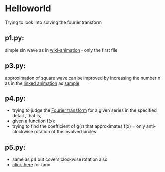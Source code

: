 # Helloworld
Trying to look into solving the fourier transform

## p1.py: 
simple sin wave as in [wiki-animation](https://upload.wikimedia.org/wikipedia/commons/1/1a/Fourier_series_square_wave_circles_animation.gif) - only the first file

<!---
in memory of p2.py
-->

## p3.py:
approximation of square wave can be improved by increasing the number n as in the [linked animation](https://upload.wikimedia.org/wikipedia/commons/1/1a/Fourier_series_square_wave_circles_animation.gif)
as [sample](https://drive.google.com/open?id=11qcHuTTWHL-v26pPUP74XNj3lrsXJoov)

## p4.py: 
* trying to judge the [Fourier transform](https://www.youtube.com/watch?v=spUNpyF58BY) for a given series in the specified detail , that is, 
* given a function f(x):  
* trying to find the coefficient of g(x) that approximates f(x) = only anti-clockwise rotation of the involved circles

## p5.py:
* same as p4 but covers clockwise rotation also
* [click-here](https://drive.google.com/open?id=1kL9WYyZyflGb1526HtNgoauKkkag60YK) for tanx
